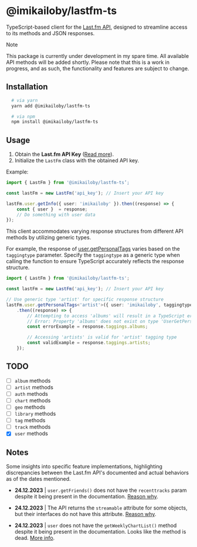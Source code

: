 # @imikailoby/lastfm-ts

TypeScript-based client for the [Last.fm API](https://www.last.fm/api), designed to streamline access to its methods and JSON responses.

> [!NOTE]
> This package is currently under development in my spare time. All available API methods will be added shortly. Please note that this is a work in progress, and as such, the functionality and features are subject to change.

## Installation
```zsh
  # via yarn
  yarn add @imikailoby/lastfm-ts

  # via npm
  npm install @imikailoby/lastfm-ts
```

## Usage
1. Obtain the **Last.fm API Key** ([Read more](https://www.last.fm/api#getting-started)).
2. Initialize the `LastFm` class with the obtained API key.

Example:
```ts
import { LastFm } from '@imikailoby/lastfm-ts’;

const lastFm = new LastFm('api_key'); // Insert your API key

lastFm.user.getInfo({ user: 'imikailoby' }).then((response) => {
    const { user }  = response;
    // Do something with user data
});
```

This client accommodates varying response structures from different API methods by utilizing generic types.

For example, the response of [user.getPersonalTags](https://www.last.fm/api/show/user.getPersonalTags) varies based on the `taggingtype` parameter. Specify the `taggingtype` as a generic type when calling the function to ensure TypeScript accurately reflects the response structure.
```ts
import { LastFm } from '@imikailoby/lastfm-ts';

const lastFm = new LastFm('api_key'); // Insert your API key

// Use generic type 'artist' for specific response structure
lastFm.user.getPersonalTags<'artist'>({ user: 'imikailoby', taggingtype: 'artist', tag: 'rock' })
    .then((response) => {
        // Attempting to access 'albums' will result in a TypeScript error
        // Error: Property 'albums' does not exist on type 'UserGetPersonalTagsArtistsResponse'
        const errorExample = response.taggings.albums;

        // Accessing 'artists' is valid for 'artist' tagging type
        const validExample = response.taggings.artists;
    });
```

## TODO
-   [ ] `album` methods
-   [ ] `artist` methods
-   [ ] `auth` methods
-   [ ] `chart` methods
-   [ ] `geo` methods
-   [ ] `library` methods
-   [ ] `tag` methods
-   [ ] `track` methods
-   [x] `user` methods

## Notes

Some insights into specific feature implementations, highlighting discrepancies between the Last.fm API's documented and actual behaviors as of the dates mentioned.

-   **24.12.2023** | `user.getFriends()` does not have the `recenttracks` param despite it being present in the documentation. [Reason why](https://support.last.fm/t/friends-recent-listening-is-not-returned-with-user-getfriends-method/5825).

-   **24.12.2023** | The API returns the `streamable` attribute for some objects, but their interfaces do not have this attribute. [Reason why](https://support.last.fm/t/is-the-streamable-attribute-broken-it-always-returns-0/39723/1).

-   **24.12.2023** | `user` does not have the `getWeeklyChartList()` method despite it being present in the documentation. Looks like the method is dead. [More info](https://support.last.fm/t/user-getweeklychartlist-doesnt-return-the-latest-charts/7333/2).

